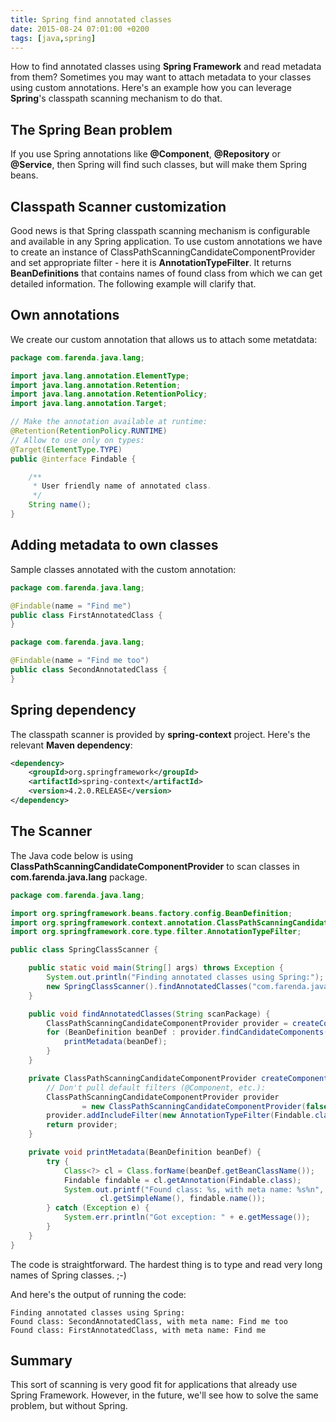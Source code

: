 ```yaml
---
title: Spring find annotated classes
date: 2015-08-24 07:01:00 +0200
tags: [java,spring]
---
```



How to find annotated classes using **Spring Framework** and read metadata from
them? Sometimes you may want to attach metadata to your classes using custom
annotations. Here's an example how you can leverage **Spring**'s classpath
scanning mechanism to do that.

<!--more-->


## The Spring Bean problem

If you use Spring annotations like **@Component**, **@Repository** or
**@Service**, then Spring will find such classes, but will make them Spring
beans.


## Classpath Scanner customization

Good news is that Spring classpath scanning mechanism is configurable and
available in any Spring application. To use custom annotations we have to
create an instance of ClassPathScanningCandidateComponentProvider and set
appropriate filter - here it is **AnnotationTypeFilter**. It returns
**BeanDefinitions** that contains names of found class from which we can get
detailed information. The following example will clarify that.

## Own annotations
We create our custom annotation that allows us to attach some metatdata:
```java
package com.farenda.java.lang;

import java.lang.annotation.ElementType;
import java.lang.annotation.Retention;
import java.lang.annotation.RetentionPolicy;
import java.lang.annotation.Target;

// Make the annotation available at runtime:
@Retention(RetentionPolicy.RUNTIME)
// Allow to use only on types:
@Target(ElementType.TYPE)
public @interface Findable {

    /**
     * User friendly name of annotated class.
     */
    String name();
}
```

## Adding metadata to own classes
Sample classes annotated with the custom annotation:
```java
package com.farenda.java.lang;

@Findable(name = "Find me")
public class FirstAnnotatedClass {
}

package com.farenda.java.lang;

@Findable(name = "Find me too")
public class SecondAnnotatedClass {
}
```

## Spring dependency
The classpath scanner is provided by **spring-context** project. Here's the
relevant **Maven dependency**:
```xml
<dependency>
    <groupId>org.springframework</groupId>
    <artifactId>spring-context</artifactId>
    <version>4.2.0.RELEASE</version>
</dependency>
```

## The Scanner
The Java code below is using **ClassPathScanningCandidateComponentProvider**
to scan classes in **com.farenda.java.lang** package.
```java
package com.farenda.java.lang;

import org.springframework.beans.factory.config.BeanDefinition;
import org.springframework.context.annotation.ClassPathScanningCandidateComponentProvider;
import org.springframework.core.type.filter.AnnotationTypeFilter;

public class SpringClassScanner {

    public static void main(String[] args) throws Exception {
        System.out.println("Finding annotated classes using Spring:");
        new SpringClassScanner().findAnnotatedClasses("com.farenda.java.lang");
    }

    public void findAnnotatedClasses(String scanPackage) {
        ClassPathScanningCandidateComponentProvider provider = createComponentScanner();
        for (BeanDefinition beanDef : provider.findCandidateComponents(scanPackage)) {
            printMetadata(beanDef);
        }
    }

    private ClassPathScanningCandidateComponentProvider createComponentScanner() {
        // Don't pull default filters (@Component, etc.):
        ClassPathScanningCandidateComponentProvider provider
                = new ClassPathScanningCandidateComponentProvider(false);
        provider.addIncludeFilter(new AnnotationTypeFilter(Findable.class));
        return provider;
    }

    private void printMetadata(BeanDefinition beanDef) {
        try {
            Class<?> cl = Class.forName(beanDef.getBeanClassName());
            Findable findable = cl.getAnnotation(Findable.class);
            System.out.printf("Found class: %s, with meta name: %s%n",
                    cl.getSimpleName(), findable.name());
        } catch (Exception e) {
            System.err.println("Got exception: " + e.getMessage());
        }
    }
}
```

The code is straightforward. The hardest thing is to type and read very long
names of Spring classes. ;-)

And here's the output of running the code:

    Finding annotated classes using Spring:
    Found class: SecondAnnotatedClass, with meta name: Find me too
    Found class: FirstAnnotatedClass, with meta name: Find me

## Summary
This sort of scanning is very good fit for applications that already use
Spring Framework. However, in the future, we'll see how to solve the same
problem, but without Spring.
